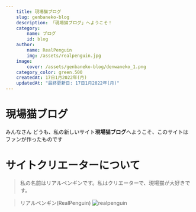 ```yaml
---
    title: 現場猫ブログ
    slug: genbaneko-blog
    description: 「現場猫ブログ」へようこそ！ 
    category: 
        name: ブログ
        id: blog
    author:
        name: RealPenguin
        img: /assets/realpenguin.jpg
    image: 
        cover: /assets/genbaneko-blog/denwaneko_1.png
    category_color: green.500
    createdAt: 17日1月2022年(月)
    updatedAt: "最終更新日: 17日1月2022年(月)"
---
```


# 現場猫ブログ

みんなさん どうも、私の新しいサイト**現場猫ブログ**へようこそ、このサイトはファンが作ったものです

# サイトクリエーターについて
> 私の名前はリアルペンギンです。私はクリエーターで、現場猫が大好きです。

> リアルペンギン(RealPenguin)
![realpenguin](/assets/realpenguin.jpg)